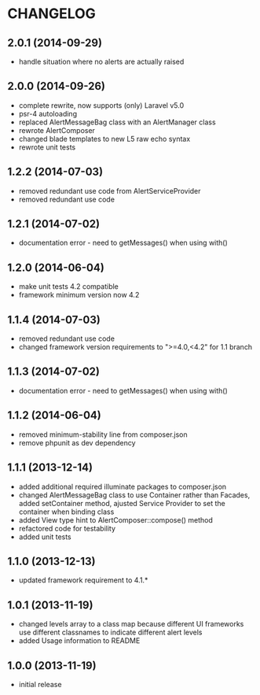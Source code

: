 CHANGELOG
=========

2.0.1 (2014-09-29)
------------------

* handle situation where no alerts are actually raised

2.0.0 (2014-09-26)
------------------

* complete rewrite, now supports (only) Laravel v5.0
* psr-4 autoloading
* replaced AlertMessageBag class with an AlertManager class
* rewrote AlertComposer
* changed blade templates to new L5 raw echo syntax
* rewrote unit tests

1.2.2 (2014-07-03)
------------------

* removed redundant use code from AlertServiceProvider
* removed redundant use code

1.2.1 (2014-07-02)
------------------

* documentation error - need to getMessages() when using with()

1.2.0 (2014-06-04)
------------------

* make unit tests 4.2 compatible
* framework minimum version now 4.2

1.1.4 (2014-07-03)
------------------

* removed redundant use code
* changed framework version requirements to ">=4.0,<4.2" for 1.1 branch

1.1.3 (2014-07-02)
------------------

* documentation error - need to getMessages() when using with()

1.1.2 (2014-06-04)
------------------

* removed minimum-stability line from composer.json
* remove phpunit as dev dependency

1.1.1 (2013-12-14)
------------------

* added additional required illuminate packages to composer.json
* changed AlertMessageBag class to use Container rather than Facades, added setContainer method, ajusted Service
  Provider to set the container when binding class
* added View type hint to AlertComposer::compose() method
* refactored code for testability
* added unit tests

1.1.0 (2013-12-13)
------------------

* updated framework requirement to 4.1.*

1.0.1 (2013-11-19)
------------------

* changed levels array to a class map because different UI frameworks use different classnames to indicate different
  alert levels
* added Usage information to README

1.0.0 (2013-11-19)
------------------

* initial release
